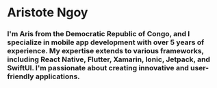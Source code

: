 # Aristote Ngoy
### I'm Aris from the Democratic Republic of Congo, and I specialize in mobile app development with over 5 years of experience. My expertise extends to various frameworks, including React Native, Flutter, Xamarin, Ionic, Jetpack, and SwiftUI. I'm passionate about creating innovative and user-friendly applications.

<!--
**Aris-ngoy/Aris-ngoy** is a ✨ _special_ ✨ repository because its `README.md` (this file) appears on your GitHub profile.

Here are some ideas to get you started:

- 🔭 I’m currently working on ...
- 🌱 I’m currently learning ...
- 👯 I’m looking to collaborate on ...
- 🤔 I’m looking for help with ...
- 💬 Ask me about ...
- 📫 How to reach me: ...
- 😄 Pronouns: ...
- ⚡ Fun fact: ...
-->
